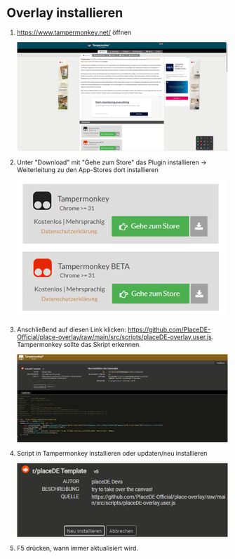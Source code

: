 # Overlay installieren

1. https://www.tampermonkey.net/ öffnen
   
   ![Website Tampermonkey](imt/../img/tampermonkey.png)

2. Unter "Download" mit "Gehe zum Store" das Plugin installieren -> Weiterleitung zu den App-Stores dort installieren
   
   ![Download-Fenster](img/tapermonkey-marker.png)

3. Anschließend auf diesen Link klicken: https://github.com/PlaceDE-Official/place-overlay/raw/main/src/scripts/placeDE-overlay.user.js. Tampermonkey sollte das Skript erkennen.
   
   ![Addon Tampermonkey](img/script-uebersicht.png)
   
4. Script in Tampermonkey installieren oder updaten/neu installieren 
   
   ![installieren button](img/install.png)

5. F5 drücken, wann immer aktualisiert wird.